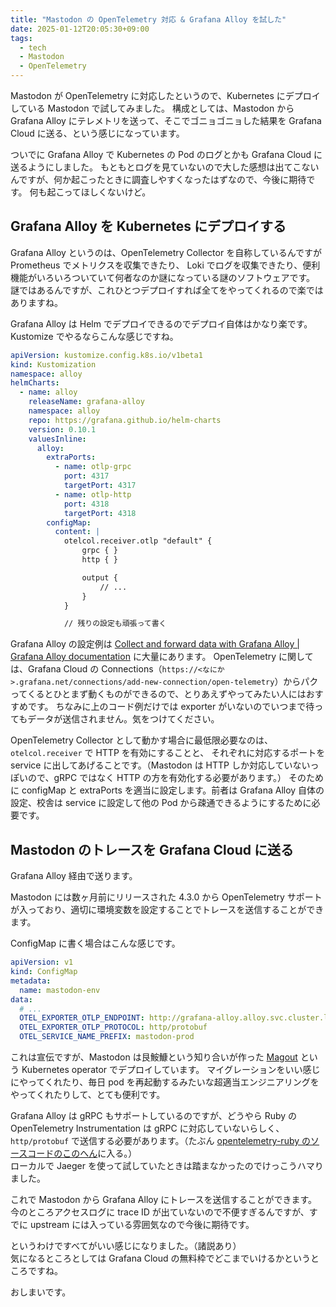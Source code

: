 ```yaml
---
title: "Mastodon の OpenTelemetry 対応 & Grafana Alloy を試した"
date: 2025-01-12T20:05:30+09:00
tags:
  - tech
  - Mastodon
  - OpenTelemetry
---
```


Mastodon が OpenTelemetry に対応したというので、Kubernetes にデプロイしている Mastodon で試してみました。
構成としては、Mastodon から Grafana Alloy にテレメトリを送って、そこでゴニョゴニョした結果を Grafana Cloud に送る、という感じになっています。

ついでに Grafana Alloy で Kubernetes の Pod のログとかも Grafana Cloud に送るようにしました。
もともとログを見ていないので大した感想は出てこないんですが、何か起こったときに調査しやすくなったはずなので、今後に期待です。
何も起こってほしくないけど。

## Grafana Alloy を Kubernetes にデプロイする

Grafana Alloy というのは、OpenTelemetry Collector を自称しているんですが Prometheus でメトリクスを収集できたり、
Loki でログを収集できたり、便利機能がいろいろついていて何者なのか謎になっている謎のソフトウェアです。
謎ではあるんですが、これひとつデプロイすれば全てをやってくれるので楽ではありますね。

Grafana Alloy は Helm でデプロイできるのでデプロイ自体はかなり楽です。
Kustomize でやるならこんな感じですね。

```yaml
apiVersion: kustomize.config.k8s.io/v1beta1
kind: Kustomization
namespace: alloy
helmCharts:
  - name: alloy
    releaseName: grafana-alloy
    namespace: alloy
    repo: https://grafana.github.io/helm-charts
    version: 0.10.1
    valuesInline:
      alloy:
        extraPorts:
          - name: otlp-grpc
            port: 4317
            targetPort: 4317
          - name: otlp-http
            port: 4318
            targetPort: 4318
        configMap:
          content: |
            otelcol.receiver.otlp "default" {
                grpc { }
                http { }

                output {
                    // ...
                }
            }

            // 残りの設定も頑張って書く
```

Grafana Alloy の設定例は [Collect and forward data with Grafana Alloy | Grafana Alloy documentation](https://grafana.com/docs/alloy/latest/collect/) に大量にあります。
OpenTelemetry に関しては、Grafana Cloud の Connections（`https://<なにか>.grafana.net/connections/add-new-connection/open-telemetry`）からパクってくるとひとまず動くものができるので、とりあえずやってみたい人にはおすすめです。
ちなみに上のコード例だけでは exporter がいないのでいつまで待ってもデータが送信されません。気をつけてください。

OpenTelemetry Collector として動かす場合に最低限必要なのは、`otelcol.receiver` で HTTP を有効にすることと、
それぞれに対応するポートを service に出してあげることです。（Mastodon は HTTP しか対応していないっぽいので、gRPC ではなく HTTP の方を有効化する必要があります。）
そのために configMap と extraPorts を適当に設定します。前者は Grafana Alloy 自体の設定、校舎は service に設定して他の Pod から疎通できるようにするために必要です。

## Mastodon のトレースを Grafana Cloud に送る

Grafana Alloy 経由で送ります。

Mastodon には数ヶ月前にリリースされた 4.3.0 から OpenTelemetry サポートが入っており、適切に環境変数を設定することでトレースを送信することができます。

ConfigMap に書く場合はこんな感じです。

```yaml
apiVersion: v1
kind: ConfigMap
metadata:
  name: mastodon-env
data:
  # ...
  OTEL_EXPORTER_OTLP_ENDPOINT: http://grafana-alloy.alloy.svc.cluster.local:4318
  OTEL_EXPORTER_OTLP_PROTOCOL: http/protobuf
  OTEL_SERVICE_NAME_PREFIX: mastodon-prod
```

これは宣伝ですが、Mastodon は艮鮟鱇という知り合いが作った [Magout](https://github.com/ushitora-anqou/magout) という Kubernetes operator でデプロイしています。
マイグレーションをいい感じにやってくれたり、毎日 pod を再起動するみたいな超適当エンジニアリングをやってくれたりして、とても便利です。

Grafana Alloy は gRPC もサポートしているのですが、どうやら Ruby の OpenTelemetry Instrumentation は gRPC に対応していないらしく、
`http/protobuf` で送信する必要があります。（たぶん [opentelemetry-ruby のソースコードのこのへん](https://github.com/open-telemetry/opentelemetry-ruby/blob/baeda39731d70f3f18ac8693168039fb8a1d2c8c/sdk/lib/opentelemetry/sdk/configurator.rb#L193C47-L194C1)に入る。）  
ローカルで Jaeger を使って試していたときは踏まなかったのでけっこうハマりました。

これで Mastodon から Grafana Alloy にトレースを送信することができます。
今のところアクセスログに trace ID が出ていないので不便すぎるんですが、すでに upstream には入っている雰囲気なので今後に期待です。

というわけですべてがいい感じになりました。（諸説あり）  
気になるところとしては Grafana Cloud の無料枠でどこまでいけるかというところですね。

おしまいです。
